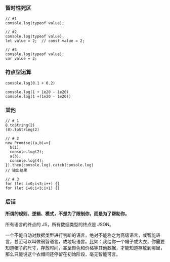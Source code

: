 ### 暂时性死区

``` JS
// #1
console.log(typeof value);

// #2
console.log(typeof value);
let value = 2;  // const value = 2;

// #3
console.log(typeof value);
var value = 2;
```

### 符点型运算

``` JS
console.log(0.1 + 0.2)

console.log(1 + 1e20 - 1e20)
console.log(1 +(1e20 - 1e20))
```

### 其他

``` JS
// # 1
8.toString(2)
(8).toString(2)

// # 2
new Promise((a,b)=>{
  b(1);
  console.log(2);
  a(3);
  console.log(4);
}).then(console.log).catch(console.log)
// 输出结果

// # 3
for (let i=0;i<3;i++) {}
for (let i=0;i<3;i+1) {}
```

### 后话

**所谓的规则、逻辑、模式，不是为了限制你，而是为了帮助你。**

所有语言的终点的 JS，所有数据类型的终点是 JSON。

一个不能自动对数据类型进行判断的语言，绝对不能称之为高级语言，或智能语言，甚至可以叫做弱智语言，或垃圾语言。比如：我给你一个帽子或大衣，你需要知道帽子的尺寸，存放时间，甚至颜色和价格等其他数据，才能知道存放到哪里，那么只能说这个衣帽间还停留在初始阶段，毫无智能可言。